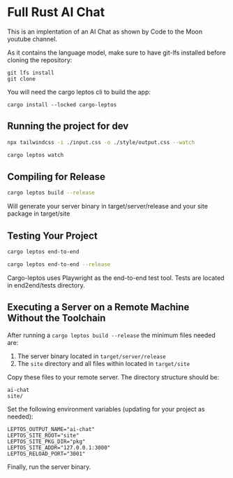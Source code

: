# Full Rust AI Chat

This is an implentation of an AI Chat as shown by Code to the Moon youtube channel.

As it contains the language model, make sure to have git-lfs installed before cloning the repository:
```shell
git lfs install
git clone
```

You will need the cargo leptos cli to build the app:
```shell
cargo install --locked cargo-leptos
```

## Running the project for dev

```bash
npx tailwindcss -i ./input.css -o ./style/output.css --watch
```

```bash
cargo leptos watch
```

## Compiling for Release
```bash
cargo leptos build --release
```

Will generate your server binary in target/server/release and your site package in target/site

## Testing Your Project
```bash
cargo leptos end-to-end
```

```bash
cargo leptos end-to-end --release
```

Cargo-leptos uses Playwright as the end-to-end test tool.
Tests are located in end2end/tests directory.

## Executing a Server on a Remote Machine Without the Toolchain
After running a `cargo leptos build --release` the minimum files needed are:

1. The server binary located in `target/server/release`
2. The `site` directory and all files within located in `target/site`

Copy these files to your remote server. The directory structure should be:
```text
ai-chat
site/
```
Set the following environment variables (updating for your project as needed):
```text
LEPTOS_OUTPUT_NAME="ai-chat"
LEPTOS_SITE_ROOT="site"
LEPTOS_SITE_PKG_DIR="pkg"
LEPTOS_SITE_ADDR="127.0.0.1:3000"
LEPTOS_RELOAD_PORT="3001"
```
Finally, run the server binary.
